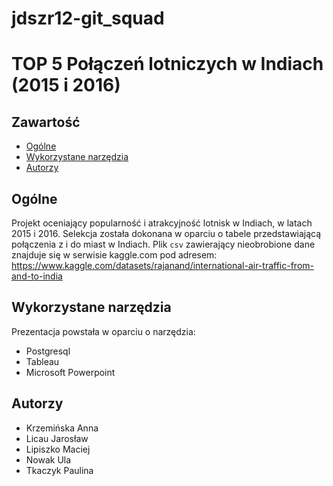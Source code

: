 # jdszr12-git_squad

# TOP 5 Połączeń lotniczych w Indiach (2015 i 2016)

## Zawartość
* [Ogólne](#ogolne)
* [Wykorzystane narzędzia](#wykorzystane-narzedzia)
* [Autorzy](#autorzy)

## Ogólne
Projekt oceniający popularność i atrakcyjność lotnisk w Indiach, w latach 2015 i 2016. Selekcja została dokonana w oparciu o tabele przedstawiającą połączenia z i do miast w Indiach. Plik `csv` zawierający nieobrobione dane znajduje się w serwisie kaggle.com pod adresem:
https://www.kaggle.com/datasets/rajanand/international-air-traffic-from-and-to-india

## Wykorzystane narzędzia
Prezentacja powstała w oparciu o narzędzia:
* Postgresql
* Tableau
* Microsoft Powerpoint
	
## Autorzy
* Krzemińska Anna
* Licau Jarosław
* Lipiszko Maciej
* Nowak Ula
* Tkaczyk Paulina
